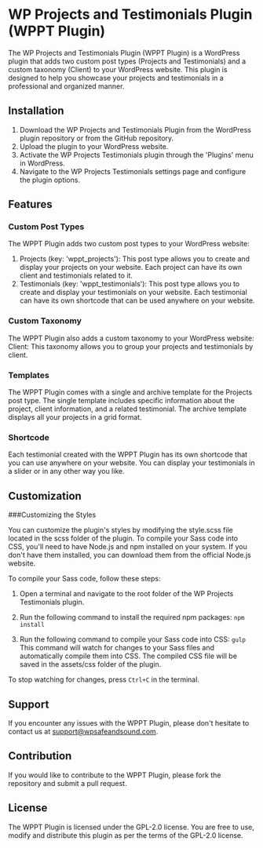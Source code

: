 # WP Projects and Testimonials Plugin (WPPT Plugin)
The WP Projects and Testimonials Plugin (WPPT Plugin) is a WordPress plugin that adds two custom post types (Projects and Testimonials) and a custom taxonomy (Client) to your WordPress website. This plugin is designed to help you showcase your projects and testimonials in a professional and organized manner.

## Installation
1. Download the WP Projects and Testimonials Plugin from the WordPress plugin repository or from the GitHub repository.
2. Upload the plugin to your WordPress website.
3. Activate the WP Projects Testimonials plugin through the 'Plugins' menu in WordPress.
4. Navigate to the WP Projects Testimonials settings page and configure the plugin options.

## Features

### Custom Post Types
The WPPT Plugin adds two custom post types to your WordPress website:

1. Projects (key: 'wppt_projects'): This post type allows you to create and display your projects on your website. Each project can have its own client and testimonials related to it.
2. Testimonials (key: 'wppt_testimonials'): This post type allows you to create and display your testimonials on your website. Each testimonial can have its own shortcode that can be used anywhere on your website.

### Custom Taxonomy
The WPPT Plugin also adds a custom taxonomy to your WordPress website:
Client: This taxonomy allows you to group your projects and testimonials by client.

### Templates
The WPPT Plugin comes with a single and archive template for the Projects post type. The single template includes specific information about the project, client information, and a related testimonial. The archive template displays all your projects in a grid format.

### Shortcode
Each testimonial created with the WPPT Plugin has its own shortcode that you can use anywhere on your website. You can display your testimonials in a slider or in any other way you like.

## Customization

###Customizing the Styles

You can customize the plugin's styles by modifying the style.scss file located in the scss folder of the plugin. To compile your Sass code into CSS, you'll need to have Node.js and npm installed on your system. If you don't have them installed, you can download them from the official Node.js website.

To compile your Sass code, follow these steps:

1. Open a terminal and navigate to the root folder of the WP Projects Testimonials plugin.
2. Run the following command to install the required npm packages:
`npm install`

3. Run the following command to compile your Sass code into CSS:
`gulp`
This command will watch for changes to your Sass files and automatically compile them into CSS. The compiled CSS file will be saved in the assets/css folder of the plugin.

To stop watching for changes, press `Ctrl+C` in the terminal.

## Support
If you encounter any issues with the WPPT Plugin, please don't hesitate to contact us at support@wpsafeandsound.com.

## Contribution
If you would like to contribute to the WPPT Plugin, please fork the repository and submit a pull request.

## License
The WPPT Plugin is licensed under the GPL-2.0 license. You are free to use, modify and distribute this plugin as per the terms of the GPL-2.0 license.
